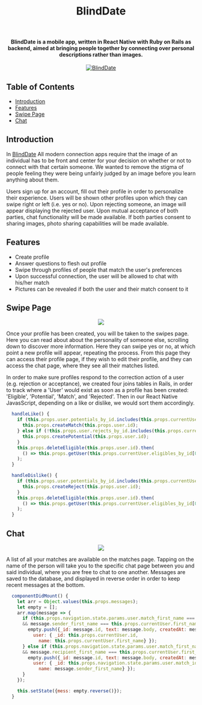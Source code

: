 <h1 align="center"> BlindDate </h1> <br>
<h4 align="center">
    BlindDate is a mobile app, written in React Native with Ruby on Rails as backend, aimed at bringing people together by connecting over personal descriptions rather than images.
</h4>
<p align="center">
<a href="https://andrewopes789.github.io/blinddate-website/">
    <img alt="BlindDate" title="BlindDate" src="https://media.giphy.com/media/3o6nUQfhZCYSKGqxc4/giphy.gif" >
</a>
</p> 

## Table of Contents

- [Introduction](#introduction)
- [Features](#features)
- [Swipe Page](#swipe-page)
- [Chat](#chat)



## Introduction

In [BlindDate](https://andrewopes789.github.io/blinddate-website/) 
All modern connection apps require that the image of an individual has to be front and center for your decision on whether or not to connect with that certain someone. We wanted to remove the stigma of people feeling they were being unfairly judged by an image before you learn anything about them.

Users sign up for an account, fill out their profile in order to personalize their experience. Users will be shown other profiles upon which they can swipe right or left (i.e. yes or no). Upon rejecting someone, an image will appear displaying the rejected user. Upon mutual acceptance of both parties, chat functionality will be made available. If both parties consent to sharing images, photo sharing capabilities will be made available.  


## Features

* Create profile
* Answer questions to flesh out profile
* Swipe through profiles of people that match the user's preferences
* Upon successful connection, the user will be allowed to chat with his/her match
* Pictures can be revealed if both the user and their match consent to it


## Swipe Page

<p align="center">
  <img src="https://media.giphy.com/media/l4EpiIF28KLNaHtni/giphy.gif">
</p>

Once your profile has been created, you will be taken to the swipes page. Here you can read about about the personality of someone else, scrolling down to discover more information. Here they can swipe yes or no, at which point a new profile will appear, repeating the process. From this page they can access their profile page, if they wish to edit their profile, and they can access the chat page, where they see all their matches listed.

In order to make sure profiles respond to the correction action of a user (e.g. rejection or acceptance), we created four joins tables in Rails, in order to track where a 'User' would exist as soon as a profile has been created: 'Eligible', 'Potential', 'Match', and 'Rejected'. Then in our React Native JavasScript, depending on a like or dislike, we would sort them accordingly.

```javascript
  handleLike() {
    if (this.props.user.potentials_by_id.includes(this.props.currentUser.id)) {
      this.props.createMatch(this.props.user.id);
    } else if (!this.props.user.rejects_by_id.includes(this.props.currentUser.id)) {
      this.props.createPotential(this.props.user.id);
    }
    this.props.deleteEligible(this.props.user.id).then(
      () => this.props.getUser(this.props.currentUser.eligibles_by_id[0])
    );
  }

  handleDislike() {
    if (this.props.user.potentials_by_id.includes(this.props.currentUser.id)) {
      this.props.createReject(this.props.user.id);
    }
    this.props.deleteEligible(this.props.user.id).then(
      () => this.props.getUser(this.props.currentUser.eligibles_by_id[0])
    );
  }
  ```
   
## Chat

<p align="center">
  <img src="https://media.giphy.com/media/l4Ep8TxCFFwWAcSVW/giphy.gif">
</p>

A list of all your matches are available on the matches page. Tapping on the name of the person will take you to the specific chat page between you and said individual, where you are free to chat to one another. Messages are saved to the database, and displayed in reverse order in order to keep recent messages at the bottom. 

```javascript
  componentDidMount() {
    let arr = Object.values(this.props.messages);
    let empty = [];
    arr.map(message => {
      if (this.props.navigation.state.params.user.match_first_name === message.recipient_first_name
      && message.sender_first_name === this.props.currentUser.first_name) {
        empty.push({_id: message.id, text: message.body, createdAt: message.created_at,
          user: { _id: this.props.currentUser.id,
            name: this.props.currentUser.first_name} });
      } else if (this.props.navigation.state.params.user.match_first_name === message.sender_first_name
      && message.recipient_first_name === this.props.currentUser.first_name) {
        empty.push({_id: message.id, text: message.body, createdAt: message.created_at,
          user: { _id: this.props.navigation.state.params.user.match_id,
            name: message.sender_first_name} });
      }
    });

    this.setState({mess: empty.reverse()});
  }
  ```



